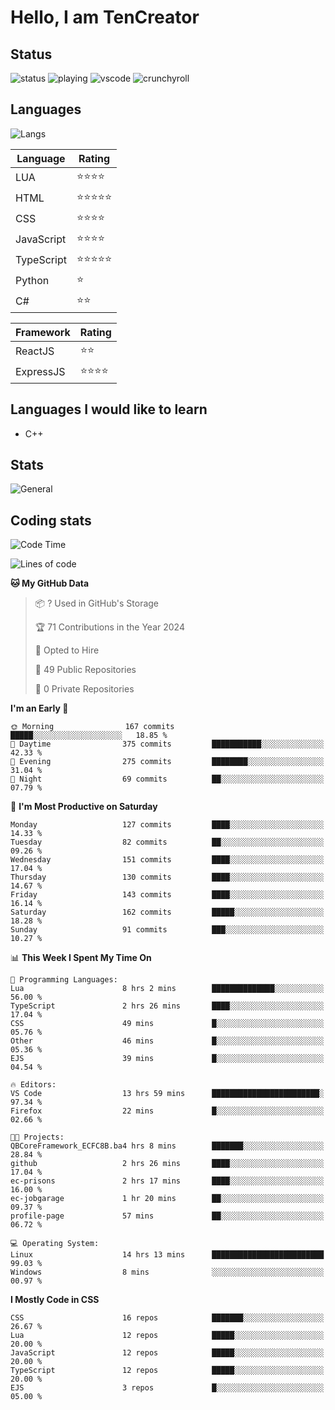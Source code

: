# Hello, I am TenCreator

## Status
![status](https://api.statusbadges.me/badge/status/518334475038359555?simple=true&style=for-the-badge)
![playing](https://api.statusbadges.me/badge/playing/518334475038359555?style=for-the-badge)
![vscode](https://api.statusbadges.me/badge/vscode/518334475038359555?style=for-the-badge)
![crunchyroll](https://api.statusbadges.me/badge/crunchyroll/518334475038359555?style=for-the-badge)

## Languages
![Langs](https://github-readme-stats.vercel.app/api/top-langs/?username=tencreator&layout=compact&theme=radical)


|Language|Rating|
|--------|------|
|LUA|⭐️⭐️⭐️⭐️|
|HTML|⭐️⭐️⭐️⭐️⭐️|
|CSS|⭐️⭐️⭐️⭐️|
|JavaScript|⭐️⭐️⭐️⭐️|
|TypeScript|⭐️⭐️⭐️⭐️⭐️|
|Python|⭐️|
|C#|⭐️⭐️ |

|Framework|Rating|
|--------|------|
|ReactJS|⭐️⭐️|
|ExpressJS|⭐️⭐️⭐️⭐️|

## Languages I would like to learn
- C++

## Stats
![General](https://github-readme-stats.vercel.app/api?username=tencreator&show_icons=true&theme=radical)

## Coding stats
<!--START_SECTION:waka-->
![Code Time](http://img.shields.io/badge/Code%20Time-87%20hrs%2041%20mins-blue)

![Lines of code](https://img.shields.io/badge/From%20Hello%20World%20I%27ve%20Written-481.8%20thousand%20lines%20of%20code-blue)

**🐱 My GitHub Data** 

> 📦 ? Used in GitHub's Storage 
 > 
> 🏆 71 Contributions in the Year 2024
 > 
> 💼 Opted to Hire
 > 
> 📜 49 Public Repositories 
 > 
> 🔑 0 Private Repositories 
 > 
**I'm an Early 🐤** 

```text
🌞 Morning                167 commits         █████░░░░░░░░░░░░░░░░░░░░   18.85 % 
🌆 Daytime                375 commits         ███████████░░░░░░░░░░░░░░   42.33 % 
🌃 Evening                275 commits         ████████░░░░░░░░░░░░░░░░░   31.04 % 
🌙 Night                  69 commits          ██░░░░░░░░░░░░░░░░░░░░░░░   07.79 % 
```
📅 **I'm Most Productive on Saturday** 

```text
Monday                   127 commits         ████░░░░░░░░░░░░░░░░░░░░░   14.33 % 
Tuesday                  82 commits          ██░░░░░░░░░░░░░░░░░░░░░░░   09.26 % 
Wednesday                151 commits         ████░░░░░░░░░░░░░░░░░░░░░   17.04 % 
Thursday                 130 commits         ████░░░░░░░░░░░░░░░░░░░░░   14.67 % 
Friday                   143 commits         ████░░░░░░░░░░░░░░░░░░░░░   16.14 % 
Saturday                 162 commits         █████░░░░░░░░░░░░░░░░░░░░   18.28 % 
Sunday                   91 commits          ███░░░░░░░░░░░░░░░░░░░░░░   10.27 % 
```


📊 **This Week I Spent My Time On** 

```text
💬 Programming Languages: 
Lua                      8 hrs 2 mins        ██████████████░░░░░░░░░░░   56.00 % 
TypeScript               2 hrs 26 mins       ████░░░░░░░░░░░░░░░░░░░░░   17.04 % 
CSS                      49 mins             █░░░░░░░░░░░░░░░░░░░░░░░░   05.76 % 
Other                    46 mins             █░░░░░░░░░░░░░░░░░░░░░░░░   05.36 % 
EJS                      39 mins             █░░░░░░░░░░░░░░░░░░░░░░░░   04.54 % 

🔥 Editors: 
VS Code                  13 hrs 59 mins      ████████████████████████░   97.34 % 
Firefox                  22 mins             █░░░░░░░░░░░░░░░░░░░░░░░░   02.66 % 

🐱‍💻 Projects: 
QBCoreFramework_ECFC8B.ba4 hrs 8 mins        ███████░░░░░░░░░░░░░░░░░░   28.84 % 
github                   2 hrs 26 mins       ████░░░░░░░░░░░░░░░░░░░░░   17.04 % 
ec-prisons               2 hrs 17 mins       ████░░░░░░░░░░░░░░░░░░░░░   16.00 % 
ec-jobgarage             1 hr 20 mins        ██░░░░░░░░░░░░░░░░░░░░░░░   09.37 % 
profile-page             57 mins             ██░░░░░░░░░░░░░░░░░░░░░░░   06.72 % 

💻 Operating System: 
Linux                    14 hrs 13 mins      █████████████████████████   99.03 % 
Windows                  8 mins              ░░░░░░░░░░░░░░░░░░░░░░░░░   00.97 % 
```

**I Mostly Code in CSS** 

```text
CSS                      16 repos            ███████░░░░░░░░░░░░░░░░░░   26.67 % 
Lua                      12 repos            █████░░░░░░░░░░░░░░░░░░░░   20.00 % 
JavaScript               12 repos            █████░░░░░░░░░░░░░░░░░░░░   20.00 % 
TypeScript               12 repos            █████░░░░░░░░░░░░░░░░░░░░   20.00 % 
EJS                      3 repos             █░░░░░░░░░░░░░░░░░░░░░░░░   05.00 % 
```




<!--END_SECTION:waka-->
